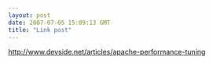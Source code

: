 ```yaml
---
layout: post
date: 2007-07-05 15:09:13 GMT
title: "Link post"
---
```

<http://www.devside.net/articles/apache-performance-tuning>

